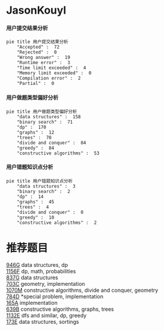 # JasonKouyl

<!-- tabs:start -->



#### **用户提交结果分析**

```mermaid
pie title 用户提交结果分析
    "Accepted" :  72
    "Rejected" :  0
    "Wrong answer" :  19
    "Runtime error" :  3
    "Time limit exceeded" :  4
    "Memory limit exceeded" :  0
    "Compilation error" :  2
    "Partial" :  0
```

#### **用户做题类型偏好分析**

```mermaid
pie title 用户做题类型偏好分析
    "data structures" :  158
    "binary search" :  71
    "dp" :  170
    "graphs" :  12
    "trees" :  70
    "divide and conquer" :  84
    "greedy" :  84
    "constructive algorithms" :  53
```
#### **用户错题知识点分析**

```mermaid
pie title 用户错题知识点分析
    "data structures" :  3
    "binary search" :  2
    "dp" :  14
    "graphs" :  45
    "trees" :  4
    "divide and conquer" :  0
    "greedy" :  10
    "constructive algorithms" :  2
```



<!-- tabs:end -->
# 推荐题目
[946G](https://codeforces.com/contest/946/problem/G)		data structures,
                        dp		  
[1156F](https://codeforces.com/contest/1156/problem/F)		dp,
                        math,
                        probabilities		  
[837G](https://codeforces.com/contest/837/problem/G)		data structures		  
[703C](https://codeforces.com/contest/703/problem/C)		geometry,
                        implementation		  
[1070M](https://codeforces.com/contest/1070/problem/M)		constructive algorithms,
                        divide and conquer,
                        geometry		  
[784D](https://codeforces.com/contest/784/problem/D)		*special problem,
                        implementation		  
[165A](https://codeforces.com/contest/165/problem/A)		implementation		  
[639B](https://codeforces.com/contest/639/problem/B)		constructive algorithms,
                        graphs,
                        trees		  
[1132E](https://codeforces.com/contest/1132/problem/E)		dfs and similar,
                        dp,
                        greedy		  
[173E](https://codeforces.com/contest/173/problem/E)		data structures,
                        sortings		  
